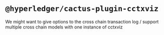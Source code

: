 # `@hyperledger/cactus-plugin-cctxviz`


We might want to give options to the cross chain transaction log / support multiple cross chain models with one instance of cctxviz